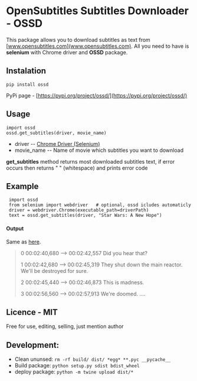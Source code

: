 # OpenSubtitles Subtitles Downloader - OSSD
This package allows you to download subtitles as text from [www.opensubtitles.com](www.opensubtitles.com). All you need to have is **selenium** with Chrome driver and **OSSD** package.
## Instalation
```
pip install ossd
```
PyPi page - [https://pypi.org/project/ossd/](https://pypi.org/project/ossd/)
## Usage
    import ossd
    ossd.get_subtitles(driver, movie_name)

* driver -- [Chrome Driver (Selenium)](https://chromedriver.chromium.org)
* movie_name -- Name of movie which subtitles you want to download

**get_subtitles** method returns most downloaded subtitles text, if error occurs then returns " " (whitespace) and prints error code

## Example
     import ossd
     from selenium import webdriver   # optional, ossd icludes automaticly
     driver = webdriver.Chrome(executable_path=driverPath)
     text = ossd.get_subtitles(driver, "Star Wars: A New Hope")

#### Output
Same as [here](https://www.opensubtitles.org/en/subtitles/3182984/star-wars-episode-iv-a-new-hope-en).
> 0 
> 00:02:40,680 --> 00:02:42,557 
> Did you hear that?
> 
> 1 
> 00:02:42,680 --> 00:02:45,319 
> They shut down the main reactor. 
> We'll be destroyed for sure.
> 
> 2
> 00:02:45,440 --> 00:02:46,873 
> This is madness.
> 
> 3 
> 00:02:56,560 --> 00:02:57,913 
> We're doomed.
> ....
## Licence - MIT
Free for use, editing, selling, just mention author

## Development:

+ Clean ununsed: `rm -rf build/ dist/ *egg* **.pyc __pycache__`
+ Build package: `python setup.py sdist bdist_wheel`
+ deploy package: `python -m twine upload dist/*`